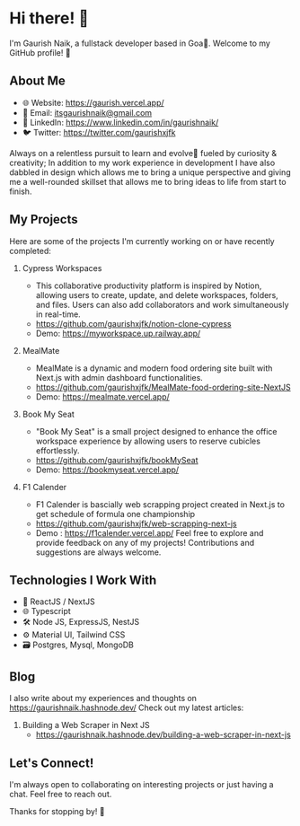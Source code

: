 # Hi there! 👋

I'm Gaurish Naik, a fullstack developer based in Goa🌴. Welcome to my GitHub profile! 🚀

## About Me

- 🌐 Website: https://gaurish.vercel.app/
- 📧 Email: itsgaurishnaik@gmail.com
- 💼 LinkedIn: https://www.linkedin.com/in/gaurishnaik/
- 🐦 Twitter: https://twitter.com/gaurishxjfk

Always on a relentless pursuit to learn and evolve🚀 fueled by curiosity & creativity;
In addition to my work experience in development I have also dabbled in design which allows me to bring a unique perspective and giving me a well-rounded skillset that allows me to bring ideas to life from start to finish.

## My Projects

Here are some of the projects I'm currently working on or have recently completed:

1. Cypress Workspaces
   - This collaborative productivity platform is inspired by Notion, allowing users to create, update, and delete workspaces, folders, and files. Users can also add collaborators and work simultaneously in real-time.
   - https://github.com/gaurishxjfk/notion-clone-cypress
   - Demo: https://myworkspace.up.railway.app/

2. MealMate
   - MealMate is a dynamic and modern food ordering site built with Next.js with admin dashboard functionalities.
   - https://github.com/gaurishxjfk/MealMate-food-ordering-site-NextJS
   - Demo: https://mealmate.vercel.app/

3. Book My Seat
   - "Book My Seat" is a small project designed to enhance the office workspace experience by allowing users to reserve cubicles effortlessly.
   - https://github.com/gaurishxjfk/bookMySeat
   - Demo: https://bookmyseat.vercel.app/
     
3. F1 Calender 
   - F1 Calender is bascially web scrapping project created in Next.js to get schedule of formula one championship
   - https://github.com/gaurishxjfk/web-scrapping-next-js
   - Demo : https://f1calender.vercel.app/
Feel free to explore and provide feedback on any of my projects! Contributions and suggestions are always welcome.

## Technologies I Work With

- 🚀 ReactJS / NextJS
- 🌐 Typescript
- 🛠️ Node JS, ExpressJS, NestJS
- ⚙️ Material UI, Tailwind CSS
- 🗃️ Postgres, Mysql, MongoDB

## Blog

I also write about my experiences and thoughts on https://gaurishnaik.hashnode.dev/ Check out my latest articles:

1. Building a Web Scraper in Next JS
   - https://gaurishnaik.hashnode.dev/building-a-web-scraper-in-next-js


## Let's Connect!

I'm always open to collaborating on interesting projects or just having a chat. Feel free to reach out.

Thanks for stopping by! 🌟
